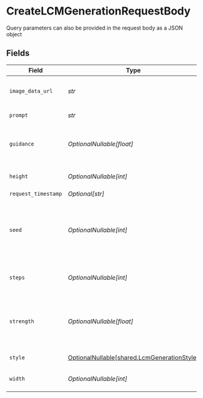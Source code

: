 # CreateLCMGenerationRequestBody

Query parameters can also be provided in the request body as a JSON object


## Fields

| Field                                                                                                                                                     | Type                                                                                                                                                      | Required                                                                                                                                                  | Description                                                                                                                                               |
| --------------------------------------------------------------------------------------------------------------------------------------------------------- | --------------------------------------------------------------------------------------------------------------------------------------------------------- | --------------------------------------------------------------------------------------------------------------------------------------------------------- | --------------------------------------------------------------------------------------------------------------------------------------------------------- |
| `image_data_url`                                                                                                                                          | *str*                                                                                                                                                     | :heavy_check_mark:                                                                                                                                        | Image data used to generate image. In base64 format. Prefix: `data:image/jpeg;base64,`                                                                    |
| `prompt`                                                                                                                                                  | *str*                                                                                                                                                     | :heavy_check_mark:                                                                                                                                        | The prompt used to generate images                                                                                                                        |
| `guidance`                                                                                                                                                | *OptionalNullable[float]*                                                                                                                                 | :heavy_minus_sign:                                                                                                                                        | How strongly the generation should reflect the prompt. Must be a float between 0.5 and 20.                                                                |
| `height`                                                                                                                                                  | *OptionalNullable[int]*                                                                                                                                   | :heavy_minus_sign:                                                                                                                                        | The output width of the image. Must be 512, 640 or 1024.                                                                                                  |
| `request_timestamp`                                                                                                                                       | *Optional[str]*                                                                                                                                           | :heavy_minus_sign:                                                                                                                                        | N/A                                                                                                                                                       |
| `seed`                                                                                                                                                    | *OptionalNullable[int]*                                                                                                                                   | :heavy_minus_sign:                                                                                                                                        | Apply a fixed seed to maintain consistency across generation sets. The maximum seed value is 2147483637 for Flux and 9999999998 for other models          |
| `steps`                                                                                                                                                   | *OptionalNullable[int]*                                                                                                                                   | :heavy_minus_sign:                                                                                                                                        | The number of steps to use for the generation. Must be between 4 and 16.                                                                                  |
| `strength`                                                                                                                                                | *OptionalNullable[float]*                                                                                                                                 | :heavy_minus_sign:                                                                                                                                        | Creativity strength of generation. Higher strength will deviate more from the original image supplied in imageDataUrl. Must be a float between 0.1 and 1. |
| `style`                                                                                                                                                   | [OptionalNullable[shared.LcmGenerationStyle]](../../models/shared/lcmgenerationstyle.md)                                                                  | :heavy_minus_sign:                                                                                                                                        | The style to generate LCM images with.                                                                                                                    |
| `width`                                                                                                                                                   | *OptionalNullable[int]*                                                                                                                                   | :heavy_minus_sign:                                                                                                                                        | The output width of the image. Must be 512, 640 or 1024.                                                                                                  |